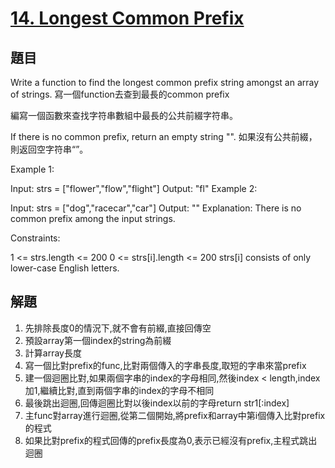 # [14. Longest Common Prefix](https://leetcode-cn.com/problems/longest-common-prefix/)


## 題目

Write a function to find the longest common prefix string amongst an array of strings.
寫一個function去查到最長的common prefix

編寫一個函數來查找字符串數組中最長的公共前綴字符串。

If there is no common prefix, return an empty string "".
如果沒有公共前綴，則返回空字符串“”。

Example 1:

Input: strs = ["flower","flow","flight"]
Output: "fl"
Example 2:

Input: strs = ["dog","racecar","car"]
Output: ""
Explanation: There is no common prefix among the input strings.
 

Constraints:

1 <= strs.length <= 200
0 <= strs[i].length <= 200
strs[i] consists of only lower-case English letters.

## 解題
   
1. 先排除長度0的情況下,就不會有前綴,直接回傳空
2. 預設array第一個index的string為前綴
3. 計算array長度
4. 寫一個比對prefix的func,比對兩個傳入的字串長度,取短的字串來當prefix
5. 建一個迴圈比對,如果兩個字串的index的字母相同,然後index < length,index加1,繼續比對,直到兩個字串的index的字母不相同
6. 最後跳出迴圈,回傳迴圈比對以後index以前的字母return str1[:index]
7. 主func對array進行迴圈,從第二個開始,將prefix和array中第i個傳入比對prefix的程式
8. 如果比對prefix的程式回傳的prefix長度為0,表示已經沒有prefix,主程式跳出迴圈
